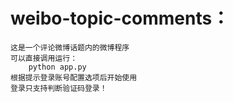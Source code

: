 # weibo-topic-comments：

	这是一个评论微博话题内的微博程序
	可以直接调用运行：
		python app.py
	根据提示登录账号配置选项后开始使用
	登录只支持判断验证码登录！